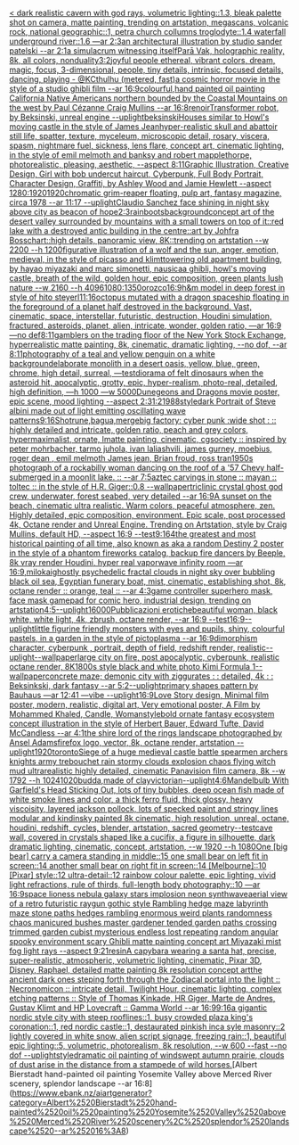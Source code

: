 [< dark realistic cavern with god rays, volumetric lighting::1.3, bleak palette shot on camera, matte painting, trending on artstation, megascans, volcanic rock, national geographic::1, petra church collumns troglodyte::1.4 waterfall underground river::1.6 —ar 2:3](https://www.ebank.nz/aiartgenerator?category=%3C%2520dark%2520realistic%2520cavern%2520with%2520god%2520rays%2C%2520volumetric%2520lighting%3A%3A1.3%2C%2520bleak%2520palette%2520shot%2520on%2520camera%2C%2520matte%2520painting%2C%2520trending%2520on%2520artstation%2C%2520megascans%2C%2520volcanic%2520rock%2C%2520national%2520geographic%3A%3A1%2C%2520petra%2520church%2520collumns%2520troglodyte%3A%3A1.4%2520waterfall%2520underground%2520river%3A%3A1.6%2520%E2%80%94ar%25202%3A3)[an architectural illustration by studio sander patelski --ar 2:1](https://www.ebank.nz/aiartgenerator?category=an%2520architectural%2520illustration%2520by%2520studio%2520sander%2520patelski%2520--ar%25202%3A1)[a simulacrum witnessing itself](https://www.ebank.nz/aiartgenerator?category=a%2520simulacrum%2520witnessing%2520itself)[Parā Vak, holographic reality, 8k, all colors, nonduality](https://www.ebank.nz/aiartgenerator?category=Par%C4%81%2520Vak%2C%2520holographic%2520reality%2C%25208k%2C%2520all%2520colors%2C%2520nonduality)[3:2](https://www.ebank.nz/aiartgenerator?category=3%3A2)[joyful people ethereal, vibrant colors, dream, magic, focus, 3-dimensional, people, tiny details, intrinsic, focused details, dancing, playing - @KCthulhu (metered, fast)](https://www.ebank.nz/aiartgenerator?category=joyful%2520people%2520ethereal%2C%2520vibrant%2520colors%2C%2520dream%2C%2520magic%2C%2520focus%2C%25203-dimensional%2C%2520people%2C%2520tiny%2520details%2C%2520intrinsic%2C%2520focused%2520details%2C%2520dancing%2C%2520playing%2520-%2520%40KCthulhu%2520%28metered%2C%2520fast%29)[a cosmic horror movie in the style of a studio ghibli film --ar 16:9](https://www.ebank.nz/aiartgenerator?category=a%2520cosmic%2520horror%2520movie%2520in%2520the%2520style%2520of%2520a%2520studio%2520ghibli%2520film%2520--ar%252016%3A9)[colourful,](https://www.ebank.nz/aiartgenerator?category=colourful%2C)[hand painted oil painting California Native Americans northern bounded by the Coastal Mountains on the west by Paul Cézanne Craig Mullins --ar 16:8](https://www.ebank.nz/aiartgenerator?category=hand%2520painted%2520oil%2520painting%2520California%2520Native%2520Americans%2520northern%2520bounded%2520by%2520the%2520Coastal%2520Mountains%2520on%2520the%2520west%2520by%2520Paul%2520C%C3%A9zanne%2520Craig%2520Mullins%2520--ar%252016%3A8)[renoir](https://www.ebank.nz/aiartgenerator?category=renoir)[Transformer robot, by Beksinski, unreal engine --uplight](https://www.ebank.nz/aiartgenerator?category=Transformer%2520robot%2C%2520by%2520Beksinski%2C%2520unreal%2520engine%2520--uplight)[beksinski](https://www.ebank.nz/aiartgenerator?category=beksinski)[Houses similar to Howl's moving castle in the style of James Jean](https://www.ebank.nz/aiartgenerator?category=Houses%2520similar%2520to%2520Howl%27s%2520moving%2520castle%2520in%2520the%2520style%2520of%2520James%2520Jean)[hyper-realistic skull and abattoir still life, spatter, texture, myceleum, microscopic detail, rosary, viscera, spasm, nightmare fuel, sickness, lens flare, concept art, cinematic lighting, in the style of emil melmoth and banksy and robert mapplethorpe, photorealistic, pleasing, aesthetic,  --aspect 8:11](https://www.ebank.nz/aiartgenerator?category=hyper-realistic%2520skull%2520and%2520abattoir%2520still%2520life%2C%2520spatter%2C%2520texture%2C%2520myceleum%2C%2520microscopic%2520detail%2C%2520rosary%2C%2520viscera%2C%2520spasm%2C%2520nightmare%2520fuel%2C%2520sickness%2C%2520lens%2520flare%2C%2520concept%2520art%2C%2520cinematic%2520lighting%2C%2520in%2520the%2520style%2520of%2520emil%2520melmoth%2520and%2520banksy%2520and%2520robert%2520mapplethorpe%2C%2520photorealistic%2C%2520pleasing%2C%2520aesthetic%2C%2520%2520--aspect%25208%3A11)[Graphic Illustration, Creative Design, Girl with bob undercut haircut, Cyberpunk, Full Body Portrait, Character Design, Graffiti, by Ashley Wood and Jamie Hewlett --aspect 1280:1920](https://www.ebank.nz/aiartgenerator?category=Graphic%2520Illustration%2C%2520Creative%2520Design%2C%2520Girl%2520with%2520bob%2520undercut%2520haircut%2C%2520Cyberpunk%2C%2520Full%2520Body%2520Portrait%2C%2520Character%2520Design%2C%2520Graffiti%2C%2520by%2520Ashley%2520Wood%2520and%2520Jamie%2520Hewlett%2520--aspect%25201280%3A1920)[1920](https://www.ebank.nz/aiartgenerator?category=1920)[chromatic grim-reaper floating, pulp art, fantasy magazine, circa 1978 --ar 11:17 --uplight](https://www.ebank.nz/aiartgenerator?category=chromatic%2520grim-reaper%2520floating%2C%2520pulp%2520art%2C%2520fantasy%2520magazine%2C%2520circa%25201978%2520--ar%252011%3A17%2520--uplight)[Claudio Sanchez face shining in night sky above city as beacon of hope](https://www.ebank.nz/aiartgenerator?category=Claudio%2520Sanchez%2520face%2520shining%2520in%2520night%2520sky%2520above%2520city%2520as%2520beacon%2520of%2520hope)[2:3](https://www.ebank.nz/aiartgenerator?category=2%3A3)[rainboots](https://www.ebank.nz/aiartgenerator?category=rainboots)[background](https://www.ebank.nz/aiartgenerator?category=background)[concept art of the desert valley surrounded by mountains with a small towers on top of it::red lake with a destroyed antic building in the centre::art by Johfra Bosschart::high details, panoramic view, 8K::trending on artstation --w 2200 --h 1200](https://www.ebank.nz/aiartgenerator?category=concept%2520art%2520of%2520the%2520desert%2520valley%2520surrounded%2520by%2520mountains%2520with%2520a%2520small%2520towers%2520on%2520top%2520of%2520it%3A%3Ared%2520lake%2520with%2520a%2520destroyed%2520antic%2520building%2520in%2520the%2520centre%3A%3Aart%2520by%2520Johfra%2520Bosschart%3A%3Ahigh%2520details%2C%2520panoramic%2520view%2C%25208K%3A%3Atrending%2520on%2520artstation%2520--w%25202200%2520--h%25201200)[figurative illustration of a wolf and the sun, anger, emotion, medieval, in the style of picasso and klimt](https://www.ebank.nz/aiartgenerator?category=figurative%2520illustration%2520of%2520a%2520wolf%2520and%2520the%2520sun%2C%2520anger%2C%2520emotion%2C%2520medieval%2C%2520in%2520the%2520style%2520of%2520picasso%2520and%2520klimt)[towering old apartment building, by hayao miyazaki and marc simonetti, nausicaa ghibli, howl's moving castle, breath of the wild, golden hour, epic composition, green plants lush nature --w 2160 --h 4096](https://www.ebank.nz/aiartgenerator?category=towering%2520old%2520apartment%2520building%2C%2520by%2520hayao%2520miyazaki%2520and%2520marc%2520simonetti%2C%2520nausicaa%2520ghibli%2C%2520howl%27s%2520moving%2520castle%2C%2520breath%2520of%2520the%2520wild%2C%2520golden%2520hour%2C%2520epic%2520composition%2C%2520green%2520plants%2520lush%2520nature%2520--w%25202160%2520--h%25204096)[1080:1350](https://www.ebank.nz/aiartgenerator?category=1080%3A1350)[orozco](https://www.ebank.nz/aiartgenerator?category=orozco)[16:9](https://www.ebank.nz/aiartgenerator?category=16%3A9)[h&m model in deep forest in style of hito steyerl](https://www.ebank.nz/aiartgenerator?category=h%26m%2520model%2520in%2520deep%2520forest%2520in%2520style%2520of%2520hito%2520steyerl)[11:16](https://www.ebank.nz/aiartgenerator?category=11%3A16)[octopus mutated with a dragon spaceship floating in the foreground of a planet half destroyed in the background. Vast, cinematic, space, interstellar, futuristic, destruction, Houdini simulation, fractured, asteroids, planet, alien, intricate, wonder, golden ratio, —ar 16:9 —no def](https://www.ebank.nz/aiartgenerator?category=octopus%2520mutated%2520with%2520a%2520dragon%2520spaceship%2520floating%2520in%2520the%2520foreground%2520of%2520a%2520planet%2520half%2520destroyed%2520in%2520the%2520background.%2520Vast%2C%2520cinematic%2C%2520space%2C%2520interstellar%2C%2520futuristic%2C%2520destruction%2C%2520Houdini%2520simulation%2C%2520fractured%2C%2520asteroids%2C%2520planet%2C%2520alien%2C%2520intricate%2C%2520wonder%2C%2520golden%2520ratio%2C%2520%E2%80%94ar%252016%3A9%2520%E2%80%94no%2520def)[8:11](https://www.ebank.nz/aiartgenerator?category=8%3A11)[gamblers on the trading floor of the New York Stock Exchange, hyperrealistic matte painting, 8k, cinematic, dramatic lighting, --no dof, --ar 8:11](https://www.ebank.nz/aiartgenerator?category=gamblers%2520on%2520the%2520trading%2520floor%2520of%2520the%2520New%2520York%2520Stock%2520Exchange%2C%2520hyperrealistic%2520matte%2520painting%2C%25208k%2C%2520cinematic%2C%2520dramatic%2520lighting%2C%2520--no%2520dof%2C%2520--ar%25208%3A11)[photography of a teal and yellow penguin on a white background](https://www.ebank.nz/aiartgenerator?category=photography%2520of%2520a%2520teal%2520and%2520yellow%2520penguin%2520on%2520a%2520white%2520background)[elaborate monolith in a desert oasis, yellow, blue, green, chrome, high detail, surreal, —test](https://www.ebank.nz/aiartgenerator?category=elaborate%2520monolith%2520in%2520a%2520desert%2520oasis%2C%2520yellow%2C%2520blue%2C%2520green%2C%2520chrome%2C%2520high%2520detail%2C%2520surreal%2C%2520%E2%80%94test)[diorama of felt dinosaurs when the asteroid hit, apocalyptic, grotty, epic, hyper-realism, photo-real, detailed, high definition, —h 1000 —w 5000](https://www.ebank.nz/aiartgenerator?category=diorama%2520of%2520felt%2520dinosaurs%2520when%2520the%2520asteroid%2520hit%2C%2520apocalyptic%2C%2520grotty%2C%2520epic%2C%2520hyper-realism%2C%2520photo-real%2C%2520detailed%2C%2520high%2520definition%2C%2520%E2%80%94h%25201000%2520%E2%80%94w%25205000)[Dunegeons and Dragons movie poster, epic scene, mood lighting --aspect 2:3](https://www.ebank.nz/aiartgenerator?category=Dunegeons%2520and%2520Dragons%2520movie%2520poster%2C%2520epic%2520scene%2C%2520mood%2520lighting%2520--aspect%25202%3A3)[1:2](https://www.ebank.nz/aiartgenerator?category=1%3A2)[1988](https://www.ebank.nz/aiartgenerator?category=1988)[style](https://www.ebank.nz/aiartgenerator?category=style)[dark Portrait of Steve albini made out of light emitting oscillating wave patterns](https://www.ebank.nz/aiartgenerator?category=dark%2520Portrait%2520of%2520Steve%2520albini%2520made%2520out%2520of%2520light%2520emitting%2520oscillating%2520wave%2520patterns)[9:16](https://www.ebank.nz/aiartgenerator?category=9%3A16)[Shot](https://www.ebank.nz/aiartgenerator?category=Shot)[rune,bagua,merge](https://www.ebank.nz/aiartgenerator?category=rune%2Cbagua%2Cmerge)[big factory: cyber punk :wide shot : :: highly detailed and intricate, golden ratio, peach and grey colors, hypermaximalist, ornate, lmatte painting, cinematic, cgsociety :: inspired by peter mohrbacher, tarmo juhola, ivan laliashvili, james gurney, moebius, roger dean , emil melmoth James jean, Brian froud, ross tran](https://www.ebank.nz/aiartgenerator?category=big%2520factory%3A%2520cyber%2520punk%2520%3Awide%2520shot%2520%3A%2520%3A%3A%2520highly%2520detailed%2520and%2520intricate%2C%2520golden%2520ratio%2C%2520peach%2520and%2520grey%2520colors%2C%2520hypermaximalist%2C%2520ornate%2C%2520lmatte%2520painting%2C%2520cinematic%2C%2520cgsociety%2520%3A%3A%2520inspired%2520by%2520peter%2520mohrbacher%2C%2520tarmo%2520juhola%2C%2520ivan%2520laliashvili%2C%2520james%2520gurney%2C%2520moebius%2C%2520roger%2520dean%2520%2C%2520emil%2520melmoth%2520James%2520jean%2C%2520Brian%2520froud%2C%2520ross%2520tran)[1950s photograph of a rockabilly woman dancing on the roof of a '57 Chevy half-submerged in a moonlit lake. :: --ar 7:5](https://www.ebank.nz/aiartgenerator?category=1950s%2520photograph%2520of%2520a%2520rockabilly%2520woman%2520dancing%2520on%2520the%2520roof%2520of%2520a%2520%2757%2520Chevy%2520half-submerged%2520in%2520a%2520moonlit%2520lake.%2520%3A%3A%2520--ar%25207%3A5)[aztec carvings in stone :: mayan :: toltec :: in the style of H.R. Giger::0.8 --wallpaper](https://www.ebank.nz/aiartgenerator?category=aztec%2520carvings%2520in%2520stone%2520%3A%3A%2520mayan%2520%3A%3A%2520toltec%2520%3A%3A%2520in%2520the%2520style%2520of%2520H.R.%2520Giger%3A%3A0.8%2520--wallpaper)[triclinic crystal ghost god crew, underwater, forest seabed, very detailed --ar 16:9](https://www.ebank.nz/aiartgenerator?category=triclinic%2520crystal%2520ghost%2520god%2520crew%2C%2520underwater%2C%2520forest%2520seabed%2C%2520very%2520detailed%2520--ar%252016%3A9)[A sunset on the beach, cinematic ultra realistic. Warm colors, peaceful atmosphere, zen. Highly detailed, epic composition, environment. Epic scale, post processed 4k, Octane render and Unreal Engine. Trending on Artstation, style by Craig Mullins, default HD, --aspect 16:9 --test](https://www.ebank.nz/aiartgenerator?category=A%2520sunset%2520on%2520the%2520beach%2C%2520cinematic%2520ultra%2520realistic.%2520Warm%2520colors%2C%2520peaceful%2520atmosphere%2C%2520zen.%2520Highly%2520detailed%2C%2520epic%2520composition%2C%2520environment.%2520Epic%2520scale%2C%2520post%2520processed%25204k%2C%2520Octane%2520render%2520and%2520Unreal%2520Engine.%2520Trending%2520on%2520Artstation%2C%2520style%2520by%2520Craig%2520Mullins%2C%2520default%2520HD%2C%2520--aspect%252016%3A9%2520--test)[9:16](https://www.ebank.nz/aiartgenerator?category=9%3A16)[4](https://www.ebank.nz/aiartgenerator?category=4)[the greatest and most historical painting of all time, also known as aka a random Destiny 2 poster in the style of a phantom fireworks catalog, backup fire dancers by Beeple, 8k vray render Houdini, hyper real vaporwave infinity room —ar 16:9](https://www.ebank.nz/aiartgenerator?category=the%2520greatest%2520and%2520most%2520historical%2520painting%2520of%2520all%2520time%2C%2520also%2520known%2520as%2520aka%2520a%2520random%2520Destiny%25202%2520poster%2520in%2520the%2520style%2520of%2520a%2520phantom%2520fireworks%2520catalog%2C%2520backup%2520fire%2520dancers%2520by%2520Beeple%2C%25208k%2520vray%2520render%2520Houdini%2C%2520hyper%2520real%2520vaporwave%2520infinity%2520room%2520%E2%80%94ar%252016%3A9)[,milokai](https://www.ebank.nz/aiartgenerator?category=%2Cmilokai)[ghostly psychedelic fractal clouds in night sky over bubbling black oil sea, Egyptian funerary boat, mist, cinematic, establishing shot, 8k, octane render :: orange, teal :: --ar 4:3](https://www.ebank.nz/aiartgenerator?category=ghostly%2520psychedelic%2520fractal%2520clouds%2520in%2520night%2520sky%2520over%2520bubbling%2520black%2520oil%2520sea%2C%2520Egyptian%2520funerary%2520boat%2C%2520mist%2C%2520cinematic%2C%2520establishing%2520shot%2C%25208k%2C%2520octane%2520render%2520%3A%3A%2520orange%2C%2520teal%2520%3A%3A%2520--ar%25204%3A3)[](https://www.ebank.nz/aiartgenerator?category=)[game controller superhero mask, face mask gamepad for comic hero, industrial design, trending on artstation](https://www.ebank.nz/aiartgenerator?category=game%2520controller%2520superhero%2520mask%2C%2520face%2520mask%2520gamepad%2520for%2520comic%2520hero%2C%2520industrial%2520design%2C%2520trending%2520on%2520artstation)[4:5](https://www.ebank.nz/aiartgenerator?category=4%3A5)[--uplight](https://www.ebank.nz/aiartgenerator?category=--uplight)[16000](https://www.ebank.nz/aiartgenerator?category=16000)[](https://www.ebank.nz/aiartgenerator?category=)[Pubblicazioni erotichebeautiful woman, black white, white light, 4k, zbrush, octane render, --ar 16:9 --test](https://www.ebank.nz/aiartgenerator?category=Pubblicazioni%2520erotichebeautiful%2520woman%2C%2520black%2520white%2C%2520white%2520light%2C%25204k%2C%2520zbrush%2C%2520octane%2520render%2C%2520--ar%252016%3A9%2520--test)[16:9](https://www.ebank.nz/aiartgenerator?category=16%3A9)[--uplight](https://www.ebank.nz/aiartgenerator?category=--uplight)[little figurine friendly monsters with eyes and pupils, shiny, colourful pastels, in a garden in the style of pictoplasma --ar 16:9](https://www.ebank.nz/aiartgenerator?category=little%2520figurine%2520friendly%2520monsters%2520with%2520eyes%2520and%2520pupils%2C%2520shiny%2C%2520colourful%2520pastels%2C%2520in%2520a%2520garden%2520in%2520the%2520style%2520of%2520pictoplasma%2520--ar%252016%3A9)[dimorphism character, cyberpunk , portrait, depth of field, redshift render, realistic](https://www.ebank.nz/aiartgenerator?category=dimorphism%2520character%2C%2520cyberpunk%2520%2C%2520portrait%2C%2520depth%2520of%2520field%2C%2520redshift%2520render%2C%2520realistic)[--uplight](https://www.ebank.nz/aiartgenerator?category=--uplight)[--wallpaper](https://www.ebank.nz/aiartgenerator?category=--wallpaper)[large city on fire, post apocalyptic, cyberpunk, realistic octane render, 8K](https://www.ebank.nz/aiartgenerator?category=large%2520city%2520on%2520fire%2C%2520post%2520apocalyptic%2C%2520cyberpunk%2C%2520realistic%2520octane%2520render%2C%25208K)[1800s style black and white photo Kimi Formula 1](https://www.ebank.nz/aiartgenerator?category=1800s%2520style%2520black%2520and%2520white%2520photo%2520Kimi%2520Formula%25201)[--wallpaper](https://www.ebank.nz/aiartgenerator?category=--wallpaper)[concrete maze; demonic city with ziggurates : : detailed, 4k : : Beksinkski, dark fantasy --ar 5:2](https://www.ebank.nz/aiartgenerator?category=concrete%2520maze%3B%2520demonic%2520city%2520with%2520ziggurates%2520%3A%2520%3A%2520detailed%2C%25204k%2520%3A%2520%3A%2520Beksinkski%2C%2520dark%2520fantasy%2520--ar%25205%3A2)[--uplight](https://www.ebank.nz/aiartgenerator?category=--uplight)[primary shapes pattern by Bauhaus —ar 12:41 —vibe --uplight](https://www.ebank.nz/aiartgenerator?category=primary%2520shapes%2520pattern%2520by%2520Bauhaus%2520%E2%80%94ar%252012%3A41%2520%E2%80%94vibe%2520--uplight)[16:9](https://www.ebank.nz/aiartgenerator?category=16%3A9)[Love Story design, Minimal film poster, modern, realistic, digital art, Very emotional poster, A Film by Mohammed Khaled, Candle, Woman](https://www.ebank.nz/aiartgenerator?category=Love%2520Story%2520design%2C%2520Minimal%2520film%2520poster%2C%2520modern%2C%2520realistic%2C%2520digital%2520art%2C%2520Very%2520emotional%2520poster%2C%2520A%2520Film%2520by%2520Mohammed%2520Khaled%2C%2520Candle%2C%2520Woman)[style](https://www.ebank.nz/aiartgenerator?category=style)[bold ornate fantasy ecosystem concept illustration in the style of Herbert Bauer, Edward Tufte, David McCandless --ar 4:1](https://www.ebank.nz/aiartgenerator?category=bold%2520ornate%2520fantasy%2520ecosystem%2520concept%2520illustration%2520in%2520the%2520style%2520of%2520Herbert%2520Bauer%2C%2520Edward%2520Tufte%2C%2520David%2520McCandless%2520--ar%25204%3A1)[the shire lord of the rings landscape photographed by Ansel Adams](https://www.ebank.nz/aiartgenerator?category=the%2520shire%2520lord%2520of%2520the%2520rings%2520landscape%2520photographed%2520by%2520Ansel%2520Adams)[firefox logo, vector, 8k, octane render, artstation --uplight](https://www.ebank.nz/aiartgenerator?category=firefox%2520logo%2C%2520vector%2C%25208k%2C%2520octane%2520render%2C%2520artstation%2520--uplight)[1920](https://www.ebank.nz/aiartgenerator?category=1920)[toronto](https://www.ebank.nz/aiartgenerator?category=toronto)[Siege of a huge medieval castle battle spearmen archers knights army trebouchet rain stormy clouds explosion chaos flying witch mud ultrarealistic highly detailed, cinematic Panavision film camera, 8k --w 1792 --h 1024](https://www.ebank.nz/aiartgenerator?category=Siege%2520of%2520a%2520huge%2520medieval%2520castle%2520battle%2520spearmen%2520archers%2520knights%2520army%2520trebouchet%2520rain%2520stormy%2520clouds%2520explosion%2520chaos%2520flying%2520witch%2520mud%2520ultrarealistic%2520highly%2520detailed%2C%2520cinematic%2520Panavision%2520film%2520camera%2C%25208k%2520--w%25201792%2520--h%25201024)[1020](https://www.ebank.nz/aiartgenerator?category=1020)[budda,made of clay](https://www.ebank.nz/aiartgenerator?category=budda%2Cmade%2520of%2520clay)[victorian](https://www.ebank.nz/aiartgenerator?category=victorian)[--uplight](https://www.ebank.nz/aiartgenerator?category=--uplight)[4:6](https://www.ebank.nz/aiartgenerator?category=4%3A6)[Mandelbulb With Garfield's Head Sticking Out, lots of tiny bubbles, deep ocean fish made of white smoke lines and color, a thick ferro fluid, thick glossy, heavy viscoisity, layered jackson pollock, lots of specked paint and stringy lines modular and kindinsky painted 8k cinematic, high resolution, unreal, octane, houdini, redshift, cycles, blender, artstation, sacred geometry](https://www.ebank.nz/aiartgenerator?category=Mandelbulb%2520With%2520Garfield%27s%2520Head%2520Sticking%2520Out%2C%2520lots%2520of%2520tiny%2520bubbles%2C%2520deep%2520ocean%2520fish%2520made%2520of%2520white%2520smoke%2520lines%2520and%2520color%2C%2520a%2520thick%2520ferro%2520fluid%2C%2520thick%2520glossy%2C%2520heavy%2520viscoisity%2C%2520layered%2520jackson%2520pollock%2C%2520lots%2520of%2520specked%2520paint%2520and%2520stringy%2520lines%2520modular%2520and%2520kindinsky%2520painted%25208k%2520cinematic%2C%2520high%2520resolution%2C%2520unreal%2C%2520octane%2C%2520houdini%2C%2520redshift%2C%2520cycles%2C%2520blender%2C%2520artstation%2C%2520sacred%2520geometry)[--test](https://www.ebank.nz/aiartgenerator?category=--test)[cave wall, covered in crystals shaped like a cucifix, a figure in silhouette, dark dramatic lighting, cinematic, concept, artstation, --w 1920 --h 1080](https://www.ebank.nz/aiartgenerator?category=cave%2520wall%2C%2520covered%2520in%2520crystals%2520shaped%2520like%2520a%2520cucifix%2C%2520a%2520figure%2520in%2520silhouette%2C%2520dark%2520dramatic%2520lighting%2C%2520cinematic%2C%2520concept%2C%2520artstation%2C%2520--w%25201920%2520--h%25201080)[One [big bear] carry a camera standing in middle::15 one small bear on left fit in screen::14 another small bear on right fit in screen::14 [Melbourne]::10 [Pixar] style::12 ultra-detail::12 rainbow colour palette, epic lighting, vivid light refractions, rule of thirds, full-length body photography::10 —ar 16:9](https://www.ebank.nz/aiartgenerator?category=One%2520%5Bbig%2520bear%5D%2520carry%2520a%2520camera%2520standing%2520in%2520middle%3A%3A15%2520one%2520small%2520bear%2520on%2520left%2520fit%2520in%2520screen%3A%3A14%2520another%2520small%2520bear%2520on%2520right%2520fit%2520in%2520screen%3A%3A14%2520%5BMelbourne%5D%3A%3A10%2520%5BPixar%5D%2520style%3A%3A12%2520ultra-detail%3A%3A12%2520rainbow%2520colour%2520palette%2C%2520epic%2520lighting%2C%2520vivid%2520light%2520refractions%2C%2520rule%2520of%2520thirds%2C%2520full-length%2520body%2520photography%3A%3A10%2520%E2%80%94ar%252016%3A9)[space lioness nebula galaxy stars implosion neon synthwave](https://www.ebank.nz/aiartgenerator?category=space%2520lioness%2520nebula%2520galaxy%2520stars%2520implosion%2520neon%2520synthwave)[aerial view of a retro futuristic raygun gothic style Rambling hedge maze labyrinth maze stone paths  hedges rambling enormous weird plants randomness chaos manicured bushes master gardener tended garden paths crossing trimmed garden cubist mysterious endless lost repeating random angular spooky environment scary Ghibli matte painting concept art Miyazaki mist fog light rays  --aspect 9:21](https://www.ebank.nz/aiartgenerator?category=aerial%2520view%2520of%2520a%2520retro%2520futuristic%2520raygun%2520gothic%2520style%2520Rambling%2520hedge%2520maze%2520labyrinth%2520maze%2520stone%2520paths%2520%2520hedges%2520rambling%2520enormous%2520weird%2520plants%2520randomness%2520chaos%2520manicured%2520bushes%2520master%2520gardener%2520tended%2520garden%2520paths%2520crossing%2520trimmed%2520garden%2520cubist%2520mysterious%2520endless%2520lost%2520repeating%2520random%2520angular%2520spooky%2520environment%2520scary%2520Ghibli%2520matte%2520painting%2520concept%2520art%2520Miyazaki%2520mist%2520fog%2520light%2520rays%2520%2520--aspect%25209%3A21)[resin](https://www.ebank.nz/aiartgenerator?category=resin)[A capybara wearing a santa hat, precise, super-realistic, atmospheric, volumetric lighting, cinematic, Pixar 3D, Disney, Raphael, detailed matte painting 8k resolution concept art](https://www.ebank.nz/aiartgenerator?category=A%2520capybara%2520wearing%2520a%2520santa%2520hat%2C%2520precise%2C%2520super-realistic%2C%2520atmospheric%2C%2520volumetric%2520lighting%2C%2520cinematic%2C%2520Pixar%25203D%2C%2520Disney%2C%2520Raphael%2C%2520detailed%2520matte%2520painting%25208k%2520resolution%2520concept%2520art)[the ancient dark ones steping forth through the Zodiacal portal into the light :: Necronomicon :: intricate detail, Twilight Hour,  cinematic lighting, complex etching patterns :: Style of Thomas Kinkade, HR Giger, Marte de Andres, Gustav Klimt and HP Lovecraft :: Gamma World --ar 16:9](https://www.ebank.nz/aiartgenerator?category=the%2520ancient%2520dark%2520ones%2520steping%2520forth%2520through%2520the%2520Zodiacal%2520portal%2520into%2520the%2520light%2520%3A%3A%2520Necronomicon%2520%3A%3A%2520intricate%2520detail%2C%2520Twilight%2520Hour%2C%2520%2520cinematic%2520lighting%2C%2520complex%2520etching%2520patterns%2520%3A%3A%2520Style%2520of%2520Thomas%2520Kinkade%2C%2520HR%2520Giger%2C%2520Marte%2520de%2520Andres%2C%2520Gustav%2520Klimt%2520and%2520HP%2520Lovecraft%2520%3A%3A%2520Gamma%2520World%2520--ar%252016%3A9)[9:16](https://www.ebank.nz/aiartgenerator?category=9%3A16)[a gigantic nordic style city with steep rooflines::1, busy crowded plaza king's coronation::1, red nordic castle::1, destaurated pinkish inca syle masonry::2 lightly covered in white snow, alien script signage, freezing rain::1, beautiful epic lighting::5, volumetric, photorealism, 8k resolution, --w 600 --fast --no dof --uplight](https://www.ebank.nz/aiartgenerator?category=a%2520gigantic%2520nordic%2520style%2520city%2520with%2520steep%2520rooflines%3A%3A1%2C%2520busy%2520crowded%2520plaza%2520king%27s%2520coronation%3A%3A1%2C%2520red%2520nordic%2520castle%3A%3A1%2C%2520destaurated%2520pinkish%2520inca%2520syle%2520masonry%3A%3A2%2520lightly%2520covered%2520in%2520white%2520snow%2C%2520alien%2520script%2520signage%2C%2520freezing%2520rain%3A%3A1%2C%2520beautiful%2520epic%2520lighting%3A%3A5%2C%2520volumetric%2C%2520photorealism%2C%25208k%2520resolution%2C%2520--w%2520600%2520--fast%2520--no%2520dof%2520--uplight)[style](https://www.ebank.nz/aiartgenerator?category=style)[dramatic oil painting of windswept autumn prairie, clouds of dust arise in the distance from a stampede of wild horses.](https://www.ebank.nz/aiartgenerator?category=dramatic%2520oil%2520painting%2520of%2520windswept%2520autumn%2520prairie%2C%2520clouds%2520of%2520dust%2520arise%2520in%2520the%2520distance%2520from%2520a%2520stampede%2520of%2520wild%2520horses.)[Albert Bierstadt hand-painted oil painting Yosemite Valley above Merced River scenery, splendor landscape --ar 16:8](https://www.ebank.nz/aiartgenerator?category=Albert%2520Bierstadt%2520hand-painted%2520oil%2520painting%2520Yosemite%2520Valley%2520above%2520Merced%2520River%2520scenery%2C%2520splendor%2520landscape%2520--ar%252016%3A8)